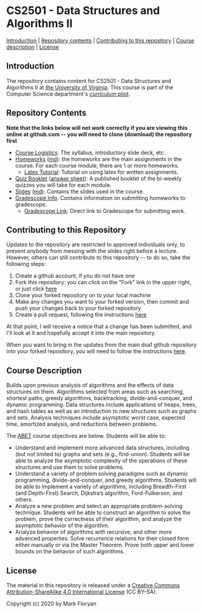 CS2501 - Data Structures and Algorithms II
===============================

[Introduction](#introduction) | [Repository contents](#contents) | [Contributing to this repository](#contributing) | [Course description](#description) | [License](#license)

<a name="introduction"></a>Introduction
---------------------------------------

The repository contains content for CS2501 - Data Structures and Algorithms II at [ the University of Virginia](https://virginia.edu). This course is part of the Computer Science department's [curriculum pilot](https://pilot.cs.virginia.edu). 


<a name="contents"></a>Repository Contents
------------------------------------------

**Note that the links below will not work correctly if you are viewing
this online at github.com -- you will need to clone (download) the
repository first**

- [Course Logistics](courseLogistics/index.html): The syllabus, introductory slide deck, etc.
- [Homeworks](homeworks/index.html) ([md](homeworks/index.md)): the homeworks are the main assignments in the course. For each course module, there are 1 or more homeworks. 
	- [Latex Tutorial](./homeworks/latexTutorial.pdf): Tutorial on using latex for written assignments.
- [Quiz Booklet](quizzes/quizBooklet.pdf) ([answer sheet](quizzes/quizAnswerSheet.pdf)): A published booklet of the bi-weekly quizzes you will take for each module.
- [Slides](slides/index.html) ([md](slides/index.md)): Contains the slides used in the course.
- [Gradescope Info](./courseLogistics/gradescope.html): Contains information on submitting homeworks to gradescope.
	- [Gradescope Link](https://gradescope.com): Direct link to Gradescope for submitting work.


<a name="contributing"></a>Contributing to this Repository
----------------------------------------------------------

Updates to the repository are restricted to approved individuals only, to prevent anybody from messing with the slides right before a lecture.  However, others can still contribute to this repository -- to do so, take the following steps:

1. Create a github account, if you do not have one
2. Fork this repository: you can click on the "Fork" link in the upper right, or just click [here](https://github.com/markfloryan/dsa2/fork)
3. Clone your forked repository on to your local machine
4. Make any changes you want to your forked version, then commit and push your changes back to your forked repository
5. Create a pull request, following the instructions [here](https://help.github.com/articles/creating-a-pull-request)

At that point, I will receive a notice that a change has been submitted, and I'll look at it and hopefully accept it into the main repository.

When you want to bring in the updates from the main dsa1 github repository into your forked repository, you will need to follow the instructions [here](https://help.github.com/articles/syncing-a-fork).


<a name="description"></a>Course Description
--------------------------------------------

Builds upon previous analysis of algorithms and the effects of data structures on them. Algorithms selected from areas such as searching, shortest paths, greedy algorithms, backtracking, divide-and-conquer, and dynamic programming. Data structures include applications of heaps, trees, and hash tables as well as an introduction to new structures such as graphs and sets. Analysis techniques include asymptotic worst case, expected time, amortized analysis, and reductions between problems.

The [ABET](http://www.abet.org) course objectives are below. Students will be able to:
 
- Understand and implement more advanced data structures, including (but not limited to) graphs and sets (e.g., find-union). Students will be able to analyze the asymptotic complexity of the operations of these structures and use them to solve problems.
- Understand a variety of problem solving paradigms such as dynamic programming, divide-and-conquer, and greedy algorithms. Students will be able to implement a variety of algorithms, including Breadth-First (and Depth-First) Search, Dijkstra’s algorithm, Ford-Fulkerson, and others.
- Analyze a new problem and select an appropriate problem-solving technique. Students will be able to construct an algorithm to solve the problem, prove the correctness of their algorithm, and analyze the asymptotic behavior of the algorithm.
- Analyze behavior of algorithms with recursive, and other more advanced properties. Solve recurrence relations for their closed form either manually or via the Master Theorem. Prove both upper and lower bounds on the behavior of such algorithms.


<a name="license"></a>License
-----------------------------

The material in this repository is released under a [Creative Commons Attribution-ShareAlike 4.0 International License](http://creativecommons.org/licenses/by-sa/4.0/) (CC BY-SA).

Copyright (c) 2020 by Mark Floryan
